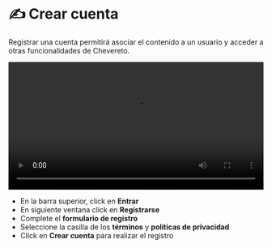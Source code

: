 # ✍️ Crear cuenta

Registrar una cuenta permitirá asociar el contenido a un usuario y acceder a otras funcionalidades de Chevereto.

<video class="media-screen" width="100%" controls autoplay>
    <source src="../../src/screen/signup.webm" type="video/webm">
</video>

* En la barra superior, click en **Entrar**
* En siguiente ventana click en **Registrarse**
* Complete el **formulario de registro**
* Seleccione la casilla de los **términos** y **políticas de privacidad**
* Click en **Crear cuenta** para realizar el registro

<!-- <img class="media-screen" src="../../src/screen/entrar.png" width="400"/> -->
<!-- <img class="media-screen" src="../../src/screen/login.png" width="400"/> -->
